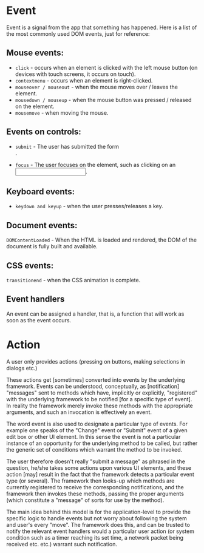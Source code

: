 # Event
Event is a signal from the app that something has happened. 
Here is a list of the most commonly used DOM events, just for reference:

## Mouse events:

+ `click` - occurs when an element is clicked with the left mouse button (on devices with touch screens, it occurs on touch).
+ `contextmenu` - occurs when an element is right-clicked.
+ `mouseover / mouseout` - when the mouse moves over / leaves the element.
+ `mousedown / mouseup` - when the mouse button was pressed / released on the element.
+ `mousemove` - when moving the mouse.
## Events on controls:

+ `submit` - The user has submitted the form <form>.
+ `focus` - The user focuses on the element, such as clicking on an <input>.
## Keyboard events:

+ `keydown and keyup` - when the user presses/releases a key.
## Document events:

`DOMContentLoaded` - When the HTML is loaded and rendered, the DOM of the document is fully built and available.
## CSS events:

`transitionend` - when the CSS animation is complete.

## Event handlers
An event can be assigned a handler, that is, a function that will work as soon as the event occurs.

# Action





A user only provides actions (pressing on buttons, making selections in dialogs etc.)

These actions get [sometimes] converted into events by the underlying framework. Events can be understood, conceptually, as [notification] "messages" sent to methods which have, implicitly or explicitly, "registered" with the underlying framework to be notified [for a specific type of event]. In reality the framework merely invoke these methods with the appropriate arguments, and such an invocation is effectively an event.

The word event is also used to designate a particular type of events. For example one speaks of the "Change" event or "Submit" event of a given edit box or other UI element. In this sense the event is not a particular instance of an opportunity for the underlying method to be called, but rather the generic set of conditions which warrant the method to be invoked.

The user therefore doesn't really "submit a message" as phrased in the question, he/she takes some actions upon various UI elements, and these action [may] result in the fact that the framework detects a particular event type (or several). The framework then looks-up which methods are currently registered to receive the corresponding notifications, and the framework then invokes these methods, passing the proper arguments (which constitute a "message" of sorts for use by the method).

The main idea behind this model is for the application-level to provide the specific logic to handle events but not worry about following the system and user's every "move". The framework does this, and can be trusted to notify the relevant event handlers would a particular user action (or system condition such as a timer reaching its set time, a network packet being received etc. etc.) warrant such notification.
